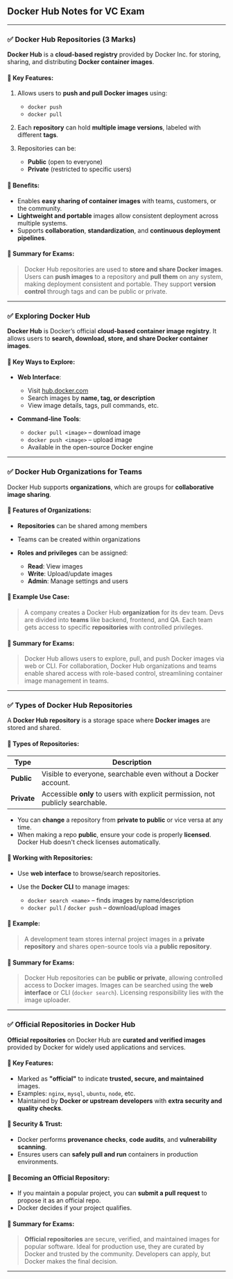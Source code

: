 ## Docker Hub Notes for VC Exam

---

### ✅ Docker Hub Repositories (3 Marks)

**Docker Hub** is a **cloud-based registry** provided by Docker Inc. for storing, sharing, and distributing **Docker container images**.

#### 🔹 Key Features:

1. Allows users to **push and pull Docker images** using:

   * `docker push`
   * `docker pull`

2. Each **repository** can hold **multiple image versions**, labeled with different **tags**.

3. Repositories can be:

   * **Public** (open to everyone)
   * **Private** (restricted to specific users)

#### 🔹 Benefits:

* Enables **easy sharing of container images** with teams, customers, or the community.
* **Lightweight and portable** images allow consistent deployment across multiple systems.
* Supports **collaboration**, **standardization**, and **continuous deployment pipelines**.

#### 📘 Summary for Exams:

> Docker Hub repositories are used to **store and share Docker images**. Users can **push images** to a repository and **pull them** on any system, making deployment consistent and portable. They support **version control** through tags and can be public or private.

---

### ✅ Exploring Docker Hub

**Docker Hub** is Docker’s official **cloud-based container image registry**. It allows users to **search, download, store, and share Docker container images**.

#### 🔹 Key Ways to Explore:

* **Web Interface**:

  * Visit [hub.docker.com](https://hub.docker.com)
  * Search images by **name, tag, or description**
  * View image details, tags, pull commands, etc.

* **Command-line Tools**:

  * `docker pull <image>` – download image
  * `docker push <image>` – upload image
  * Available in the open-source Docker engine

---

### ✅ Docker Hub Organizations for Teams

Docker Hub supports **organizations**, which are groups for **collaborative image sharing**.

#### 🔹 Features of Organizations:

* **Repositories** can be shared among members
* Teams can be created within organizations
* **Roles and privileges** can be assigned:

  * **Read**: View images
  * **Write**: Upload/update images
  * **Admin**: Manage settings and users

#### 📘 Example Use Case:

> A company creates a Docker Hub **organization** for its dev team. Devs are divided into **teams** like backend, frontend, and QA. Each team gets access to specific **repositories** with controlled privileges.

#### 📘 Summary for Exams:

> Docker Hub allows users to explore, pull, and push Docker images via web or CLI. For collaboration, Docker Hub organizations and teams enable shared access with role-based control, streamlining container image management in teams.

---

### ✅ Types of Docker Hub Repositories

A **Docker Hub repository** is a storage space where **Docker images** are stored and shared.

#### 🔹 Types of Repositories:

| Type        | Description                                                                     |
| ----------- | ------------------------------------------------------------------------------- |
| **Public**  | Visible to everyone, searchable even without a Docker account.                  |
| **Private** | Accessible **only** to users with explicit permission, not publicly searchable. |

* You can **change** a repository from **private to public** or vice versa at any time.
* When making a repo **public**, ensure your code is properly **licensed**. Docker Hub doesn't check licenses automatically.

#### 🔧 Working with Repositories:

* Use **web interface** to browse/search repositories.
* Use the **Docker CLI** to manage images:

  * `docker search <name>` – finds images by name/description
  * `docker pull` / `docker push` – download/upload images

#### 📘 Example:

> A development team stores internal project images in a **private repository** and shares open-source tools via a **public repository**.

#### 📘 Summary for Exams:

> Docker Hub repositories can be **public or private**, allowing controlled access to Docker images. Images can be searched using the **web interface** or CLI (`docker search`). Licensing responsibility lies with the image uploader.

---

### ✅ Official Repositories in Docker Hub

**Official repositories** on Docker Hub are **curated and verified images** provided by Docker for widely used applications and services.

#### 🔹 Key Features:

* Marked as **"official"** to indicate **trusted, secure, and maintained** images.
* Examples: `nginx`, `mysql`, `ubuntu`, `node`, etc.
* Maintained by **Docker or upstream developers** with **extra security and quality checks**.

#### 🔹 Security & Trust:

* Docker performs **provenance checks**, **code audits**, and **vulnerability scanning**.
* Ensures users can **safely pull and run** containers in production environments.

#### 🔹 Becoming an Official Repository:

* If you maintain a popular project, you can **submit a pull request** to propose it as an official repo.
* Docker decides if your project qualifies.

#### 📘 Summary for Exams:

> **Official repositories** are secure, verified, and maintained images for popular software. Ideal for production use, they are curated by Docker and trusted by the community. Developers can apply, but Docker makes the final decision.

---
